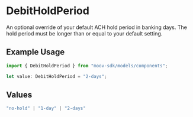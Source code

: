 # DebitHoldPeriod

An optional override of your default ACH hold period in banking days. The hold period must be longer than or equal to your default setting.

## Example Usage

```typescript
import { DebitHoldPeriod } from "moov-sdk/models/components";

let value: DebitHoldPeriod = "2-days";
```

## Values

```typescript
"no-hold" | "1-day" | "2-days"
```